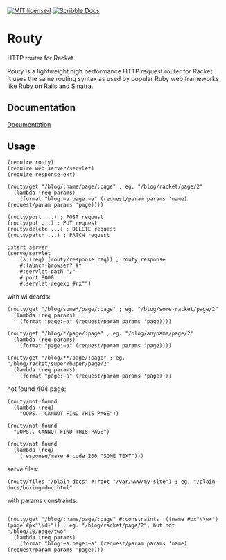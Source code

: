 [![MIT licensed](https://img.shields.io/badge/license-MIT-blue.svg)](LICENSE.md)
[![Scribble Docs](https://img.shields.io/badge/Docs-Scribble-blue.svg)](https://pkg-build.racket-lang.org/doc/routy@routy/index.html)

# Routy

HTTP router for Racket

Routy is a lightweight high performance HTTP request router for Racket.  
It uses the same routing syntax as used by popular Ruby web frameworks like Ruby on Rails and Sinatra.

## Documentation

[Documentation](https://pkg-build.racket-lang.org/doc/routy@routy/index.html)

## Usage

```racket
(require routy)
(require web-server/servlet)
(require response-ext)

(routy/get "/blog/:name/page/:page" ; eg. "/blog/racket/page/2"
  (lambda (req params)
    (format "blog:~a page:~a" (request/param params 'name) (request/param params 'page))))

(routy/post ...) ; POST request
(routy/put ...) ; PUT request
(routy/delete ...) ; DELETE request
(routy/patch ...) ; PATCH request

;start server
(serve/servlet
    (λ (req) (routy/response req)) ; routy response
    #:launch-browser? #f
    #:servlet-path "/"
    #:port 8000
    #:servlet-regexp #rx"")

```

with wildcards:

```racket
(routy/get "/blog/some*/page/:page" ; eg. "/blog/some-racket/page/2"
  (lambda (req params) 
    (format "page:~a" (request/param params 'page))))

(routy/get "/blog/*/page/:page" ; eg. "/blog/anyname/page/2" 
  (lambda (req params) 
    (format "page:~a" (request/param params 'page))))

(routy/get "/blog/**/page/:page" ; eg. "/blog/racket/super/buper/page/2"
  (lambda (req params) 
    (format "page:~a" (request/param params 'page))))
```

not found 404 page:

```racket
(routy/not-found 
  (lambda (req) 
    "OOPS.. CANNOT FIND THIS PAGE"))

(routy/not-found 
  "OOPS.. CANNOT FIND THIS PAGE")

(routy/not-found 
  (lambda (req)
    (response/make #:code 200 "SOME TEXT")))
```

serve files:

```racket
(routy/files "/plain-docs" #:root "/var/www/my-site") ; eg. "/plain-docs/boring-doc.html"
```

with params constraints:

```racket

(routy/get "/blog/:name/page/:page" #:constraints '((name #px"\\w+") (page #px"\\d+")) ; eg. "/blog/racket/page/2", but not "/blog/10/page/two"
  (lambda (req params) 
    (format "blog:~a page:~a" (request/param params 'name) (request/param params 'page))))
```
